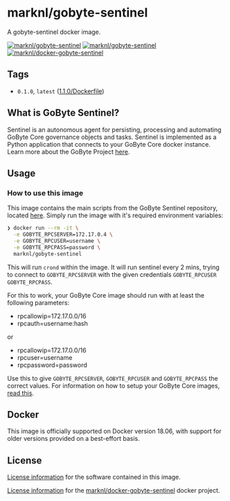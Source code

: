 # marknl/gobyte-sentinel

A gobyte-sentinel docker image.

[![marknl/gobyte-sentinel][docker-pulls-image]][docker-hub-url] [![marknl/gobyte-sentinel][docker-stars-image]][docker-hub-url] [![marknl/docker-gobyte-sentinel][travis-build-image]][travis-build-url]

## Tags
- `0.1.0`, `latest` ([1.1.0/Dockerfile](https://github.com/marknl/docker-gobyte-sentinel/blob/master/1.1.0/Dockerfile))

## What is GoByte Sentinel?

Sentinel is an autonomous agent for persisting, processing and automating GoByte Core governance objects and tasks. Sentinel is implemented as a Python application that connects to your GoByte Core docker instance. Learn more about the GoByte Project [here](https://gobyte.network).

## Usage

### How to use this image

This image contains the main scripts from the GoByte Sentinel repository, located [here](https://github.com/gobytecoin/sentinel). Simply run the image with it's required environment variables:

```sh
❯ docker run --rm -it \
  -e GOBYTE_RPCSERVER=172.17.0.4 \
  -e GOBYTE_RPCUSER=username \
  -e GOBYTE_RPCPASS=password \
  marknl/gobyte-sentinel
```

This will run `crond` within the image. It will run sentinel every 2 mins, trying to connect to `GOBYTE_RPCSERVER` with the given credentials `GOBYTE_RPCUSER` `GOBYTE_RPCPASS`.

For this to work, your GoByte Core image should run with at least the following parameters:
- rpcallowip=172.17.0.0/16
- rpcauth=username:hash

or

- rpcallowip=172.17.0.0/16
- rpcuser=username
- rpcpassword=password

Use this to give `GOBYTE_RPCSERVER`, `GOBYTE_RPCUSER` and `GOBYTE_RPCPASS` the correct values. For information on how to setup your GoByte Core images, [read this](https://github.com/marknl/docker-gobyte-core/blob/master/README.md#using-rpcauth-for-remote-authentication).

## Docker

This image is officially supported on Docker version 18.06, with support for older versions provided on a best-effort basis.

## License

[License information](https://github.com/gobytecoin/sentinel/blob/master/LICENSE) for the software contained in this image.

[License information](https://github.com/marknl/docker-gobyte-sentinel/blob/master/LICENSE) for the [marknl/docker-gobyte-sentinel][docker-hub-url] docker project.

[docker-hub-url]: https://hub.docker.com/r/marknl/gobyte-sentinel
[docker-pulls-image]: https://img.shields.io/docker/pulls/marknl/gobyte-sentinel.svg?style=flat-square
[docker-stars-image]: https://img.shields.io/docker/stars/marknl/gobyte-sentinel.svg?style=flat-square
[travis-build-url]: https://travis-ci.org/marknl/docker-gobyte-sentinel
[travis-build-image]: https://img.shields.io/travis/marknl/docker-gobyte-sentinel.svg
